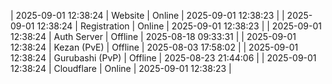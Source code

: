 | 2025-09-01 12:38:24 | Website | Online | 2025-09-01 12:38:23 |
| 2025-09-01 12:38:24 | Registration | Online | 2025-09-01 12:38:23 |
| 2025-09-01 12:38:24 | Auth Server | Offline | 2025-08-18 09:33:31 |
| 2025-09-01 12:38:24 | Kezan (PvE) | Offline | 2025-08-03 17:58:02 |
| 2025-09-01 12:38:24 | Gurubashi (PvP) | Offline | 2025-08-23 21:44:06 |
| 2025-09-01 12:38:24 | Cloudflare | Online | 2025-09-01 12:38:23 |
